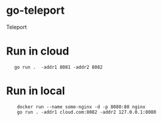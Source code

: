 # go-teleport
Teleport


# Run in cloud
```
   go run .  -addr1 8081 -addr2 8082
```


# Run in local

```
    docker run --name some-nginx -d -p 8080:80 nginx
    go run . -addr1 cloud.com:8082 -addr2 127.0.0.1:8080
```
